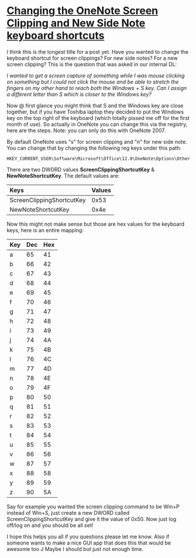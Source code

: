 # [Changing the OneNote Screen Clipping and New Side Note keyboard shortcuts](https://blogs.msdn.microsoft.com/descapa/2006/11/17/changing-the-onenote-screen-clipping-and-new-side-note-keyboard-shortcuts/)

I think this is the longest title for a post yet. Have you wanted to change the keyboard shortcut for screen clippings? For new side notes? For a new screen clipping? This is the question that was asked in our internal DL:

*I wanted to get a screen capture of something while I was mouse clicking on something but I could not click the mouse and be able to stretch the fingers on my other hand to reach both the Windows + S key.  Can I assign a different letter than S which is closer to the Windows key?*

Now @ first glance you might think that S and the Windows key are close together, but if you have Toshiba laptop they decided to put the Windows key on the top right of the keyboard (which totally pissed me off for the first month of use). So actually in OneNote you can change this via the registry, here are the steps. Note: you can only do this with OneNote 2007.

By default OneNote uses "s" for screen clipping and "n" for new side note. You can change that by changing the following reg keys under this path:

```Registry
HKEY_CURRENT_USER\Software\Microsoft\Office\12.0\OneNote\Options\Other
```

There are two DWORD values **ScreenClippingShortcutKey** & **NewNoteShortcutKey**. The default values are:

| Keys | Values |
|:---|---|
| ScreenClippingShortcutKey | 0x53|
| NewNoteShortcutKey | 0x4e |

Now this might not make sense but those are hex values for the keyboard keys, here is an entire mapping:


| Key | Dec | Hex |
|---|---|---|
| a | 65 | 41 |
| b | 66 | 42 |
| c | 67 | 43 |
| d | 68 | 44 |
| e | 69 | 45 |
| f | 70 | 46 |
| g | 71 | 47 |
| h | 72 | 48 |
| i | 73 | 49 |
| j | 74 | 4A |
| k | 75 | 4B |
| l | 76 | 4C |
| m | 77 | 4D |
| n | 78 | 4E |
| o | 79 | 4F |
| p | 80 | 50 |
| q | 81 | 51 |
| r | 82 | 52 |
| s | 83 | 53 |
| t | 84 | 54 |
| u | 85 | 55 |
| v | 86 | 56 |
| w | 87 | 57 |
| x | 88 | 58 |
| y | 89 | 59 |
| z | 90 | 5A |

Say for example you wanted the screen clipping command to be Win+P instead of Win+S, just create a new DWORD called ScreenClippingShortcutKey and give it the value of 0x50. Now just log off/log on and you should be all set!

I hope this helps you all if you questions please let me know. Also if someone wants to make a nice GUI app that does this that would be awesome too J Maybe I should but just not enough time.